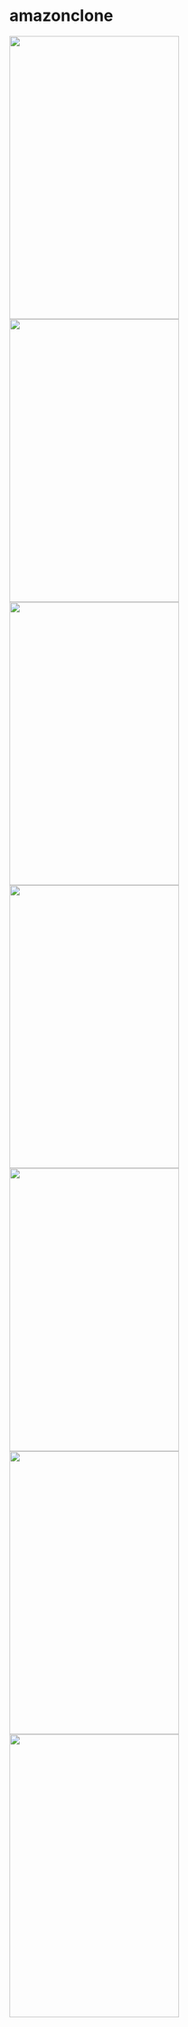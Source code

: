 

# amazonclone

<img src="https://github.com/nihal0514/amazonclone/assets/77735813/f47356b5-b30c-405f-b347-5083039caf04" width="300" height="500">
<img src="https://github.com/nihal0514/amazonclone/assets/77735813/e9f36a04-319b-4699-8e54-f4016df95009" width="300" height="500">
<img src="https://github.com/nihal0514/amazonclone/assets/77735813/49ee1b9b-552f-41c3-a904-9a314eb03f90" width="300" height="500">
<img src="https://github.com/nihal0514/amazonclone/assets/77735813/285412ab-0967-43d0-ada8-2ca560e3535c" width="300" height="500">
<img src="https://github.com/nihal0514/amazonclone/assets/77735813/cb78b418-03e8-4cc7-a094-b84ebb3b758a" width="300" height="500">
<img src="https://github.com/nihal0514/amazonclone/assets/77735813/6f57f28a-601f-4937-bba5-db2076e63fbf" width="300" height="500">
<img src="https://github.com/nihal0514/amazonclone/assets/77735813/7da34f7e-3a70-427d-b949-f0331364ba64" width="300" height="500">




